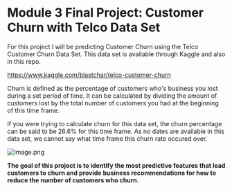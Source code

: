 
# Module 3 Final Project: Customer Churn with Telco Data Set


For this project I will be predicting Customer Churn using the Telco Customer Churn Data Set. This data set is available through Kaggle and also in this repo. 

https://www.kaggle.com/blastchar/telco-customer-churn

Churn is defined as the percentage of customers who's business you lost during a set period of time. It can be calculated by dividing the amount of customers lost by the total number of customers you had at the beginning of this time frame.

If you were trying to calculate churn for this data set, the churn percentage can be said to be 26.6% for this time frame. As no dates are available in this data set, we cannot say what time frame this churn rate occured over.

![image.png](attachment:image.png)

<b>The goal of this project is to identify the most predictive features that lead customers to churn and provide business recommendations for how to reduce the number of customers who churn. <b>
